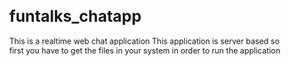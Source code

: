 # funtalks_chatapp
This is a realtime web chat application
This application is server based so first you have to get the files in your system in order to run the application
